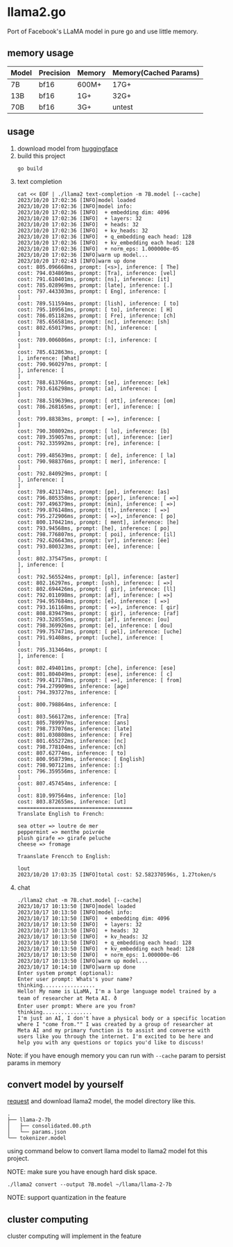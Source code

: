 # llama2.go

Port of Facebook's LLaMA model in pure go and use little memory.

## memory usage

| Model | Precision | Memory | Memory(Cached Params) |
| ----- | --------- | ------ | --------------------- |
| 7B  | bf16 | 600M+ | 17G+ |
| 13B | bf16 | 1G+ | 32G+ |
| 70B | bf16 | 3G+ | untest |

## usage

1. download model from [huggingface](https://huggingface.co/lwch/llama2.go)
2. build this project
    ```shell
    go build
    ```
3. text completion
    ```shell
    cat << EOF | ./llama2 text-completion -m 7B.model [--cache]
    2023/10/20 17:02:36 [INFO]model loaded
    2023/10/20 17:02:36 [INFO]model info:
    2023/10/20 17:02:36 [INFO]  + embedding dim: 4096
    2023/10/20 17:02:36 [INFO]  + layers: 32
    2023/10/20 17:02:36 [INFO]  + heads: 32
    2023/10/20 17:02:36 [INFO]  + kv_heads: 32
    2023/10/20 17:02:36 [INFO]  + q_embedding each head: 128
    2023/10/20 17:02:36 [INFO]  + kv_embedding each head: 128
    2023/10/20 17:02:36 [INFO]  + norm_eps: 1.000000e-05
    2023/10/20 17:02:36 [INFO]warm up model...
    2023/10/20 17:02:43 [INFO]warm up done
    cost: 805.096668ms, prompt: [<s>], inference: [ The]
    cost: 794.034869ms, prompt: [Tra], inference: [vel]
    cost: 791.610401ms, prompt: [ns], inference: [it]
    cost: 785.028969ms, prompt: [late], inference: [.]
    cost: 797.443303ms, prompt: [ Eng], inference: [
    ]
    cost: 789.511594ms, prompt: [lish], inference: [ to]
    cost: 795.109561ms, prompt: [ to], inference: [ H]
    cost: 786.051182ms, prompt: [ Fre], inference: [ch]
    cost: 785.656581ms, prompt: [nc], inference: [sh]
    cost: 802.650179ms, prompt: [h], inference: [
    ]
    cost: 789.006086ms, prompt: [:], inference: [
    ]
    cost: 785.612863ms, prompt: [
    ], inference: [What]
    cost: 790.960297ms, prompt: [
    ], inference: [
    ]
    cost: 788.613766ms, prompt: [se], inference: [ek]
    cost: 793.616298ms, prompt: [a], inference: [
    ]
    cost: 788.519639ms, prompt: [ ott], inference: [om]
    cost: 786.268165ms, prompt: [er], inference: [
    ]
    cost: 799.88383ms, prompt: [ =>], inference: [
    ]
    cost: 790.308092ms, prompt: [ lo], inference: [b]
    cost: 789.359057ms, prompt: [ut], inference: [ier]
    cost: 792.335992ms, prompt: [re], inference: [
    ]
    cost: 799.485639ms, prompt: [ de], inference: [ la]
    cost: 790.988376ms, prompt: [ mer], inference: [
    ]
    cost: 792.840929ms, prompt: [
    ], inference: [
    ]
    cost: 789.421174ms, prompt: [pe], inference: [as]
    cost: 796.805358ms, prompt: [pper], inference: [ =>]
    cost: 797.496379ms, prompt: [min], inference: [ =>]
    cost: 799.876148ms, prompt: [t], inference: [ =>]
    cost: 795.272906ms, prompt: [ =>], inference: [ po]
    cost: 800.170421ms, prompt: [ ment], inference: [he]
    cost: 793.94568ms, prompt: [he], inference: [ po]
    cost: 798.776807ms, prompt: [ poi], inference: [il]
    cost: 792.626643ms, prompt: [vr], inference: [ée]
    cost: 793.800323ms, prompt: [ée], inference: [
    ]
    cost: 802.375475ms, prompt: [
    ], inference: [
    ]
    cost: 792.565524ms, prompt: [pl], inference: [aster]
    cost: 802.16297ms, prompt: [ush], inference: [ =>]
    cost: 802.694426ms, prompt: [ gir], inference: [ll]
    cost: 792.011098ms, prompt: [af], inference: [ =>]
    cost: 794.957684ms, prompt: [e], inference: [ =>]
    cost: 793.161168ms, prompt: [ =>], inference: [ gir]
    cost: 808.839479ms, prompt: [ gir], inference: [raf]
    cost: 793.328555ms, prompt: [af], inference: [ou]
    cost: 798.369926ms, prompt: [e], inference: [ dou]
    cost: 799.757471ms, prompt: [ pel], inference: [uche]
    cost: 791.91408ms, prompt: [uche], inference: [
    ]
    cost: 795.313464ms, prompt: [
    ], inference: [
    ]
    cost: 802.494011ms, prompt: [che], inference: [ese]
    cost: 801.804049ms, prompt: [ese], inference: [ c]
    cost: 799.417178ms, prompt: [ =>], inference: [ from]
    cost: 794.279909ms, inference: [age]
    cost: 794.393727ms, inference: [
    ]
    cost: 800.798864ms, inference: [
    ]
    cost: 803.566172ms, inference: [Tra]
    cost: 805.789997ms, inference: [ans]
    cost: 798.737076ms, inference: [late]
    cost: 801.030808ms, inference: [ Fre]
    cost: 801.655272ms, inference: [nc]
    cost: 798.778104ms, inference: [ch]
    cost: 807.62774ms, inference: [ to]
    cost: 800.958739ms, inference: [ English]
    cost: 798.907121ms, inference: [:]
    cost: 796.359556ms, inference: [
    ]
    cost: 807.457454ms, inference: [
    ]
    cost: 810.997564ms, inference: [lo]
    cost: 803.872655ms, inference: [ut]
    =====================================
    Translate English to French:

    sea otter => loutre de mer
    peppermint => menthe poivrée
    plush girafe => girafe peluche
    cheese => fromage

    Traanslate Frencch to English:

    lout
    2023/10/20 17:03:35 [INFO]total cost: 52.582370596s, 1.27token/s
    ```
4. chat
    ```shell
    ./llama2 chat -m 7B.chat.model [--cache]
    2023/10/17 10:13:50 [INFO]model loaded
    2023/10/17 10:13:50 [INFO]model info:
    2023/10/17 10:13:50 [INFO]  + embedding dim: 4096
    2023/10/17 10:13:50 [INFO]  + layers: 32
    2023/10/17 10:13:50 [INFO]  + heads: 32
    2023/10/17 10:13:50 [INFO]  + kv_heads: 32
    2023/10/17 10:13:50 [INFO]  + q_embedding each head: 128
    2023/10/17 10:13:50 [INFO]  + kv_embedding each head: 128
    2023/10/17 10:13:50 [INFO]  + norm_eps: 1.000000e-06
    2023/10/17 10:13:50 [INFO]warm up model...
    2023/10/17 10:14:10 [INFO]warm up done
    Enter system prompt (optional):
    Enter user prompt: Whats's your name?
    thinking.................
    Hello! My name is LLaMA, I'm a large language model trained by a team of researcher at Meta AI. ð
    Enter user prompt: Where are you from?
    thinking................
    I'm just an AI, I don't have a physical body or a specific location where I "come from."" I was created by a group of researcher at Meta AI and my primary function is to assist and converse with users like you through the internet. I'm excited to be here and help you with any questions or topics you'd like to discuss!
    ```

Note: if you have enough memory you can run with `--cache` param to persist params in memory

## convert model by yourself

[request](https://ai.meta.com/resources/models-and-libraries/llama-downloads/) and download llama2 model, the model directory like this.

    .
    ├── llama-2-7b
    │   ├── consolidated.00.pth
    │   └── params.json
    └── tokenizer.model

using command below to convert llama model to llama2 model fot this project.

NOTE: make sure you have enough hard disk space.

```shell
./llama2 convert --output 7B.model ~/llama/llama-2-7b
```

NOTE: support quantization in the feature

## cluster computing

cluster computing will implement in the feature